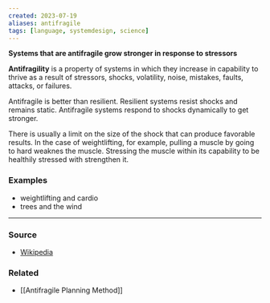```yaml
---
created: 2023-07-19
aliases: antifragile
tags: [language, systemdesign, science]
---
```

**Systems that are antifragile grow stronger in response to stressors**

**Antifragility** is a property of systems in which they increase in capability to thrive as a result of stressors, shocks, volatility, noise, mistakes, faults, attacks, or failures.

Antifragile is better than resilient. Resilient systems resist shocks and remains static. Antifragile systems respond to shocks dynamically to get stronger.

There is usually a limit on the size of the shock that can produce favorable results. In the case of weightlifting, for example, pulling a muscle by going to hard weaknes the muscle. Stressing the muscle within its capability to be healthily stressed with strengthen it. 

### Examples
- weightlifting and cardio
- trees and the wind

****
### Source
- [Wikipedia](https://en.wikipedia.org/wiki/Antifragility)

### Related
- [[Antifragile Planning Method]]
 
